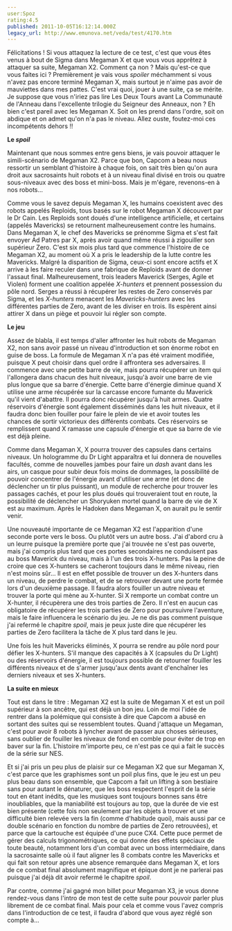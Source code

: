 ```yaml
---
user:Spoz
rating:4.5
published: 2011-10-05T16:12:14.000Z
legacy_url: http://www.emunova.net/veda/test/4170.htm
---
```

Félicitations ! Si vous attaquez la lecture de ce test, c'est que vous êtes venus à bout de Sigma dans Megaman X et que vous vous apprêtez à attaquer sa suite, Megaman X2\. Comment ça non ? Mais qu'est-ce que vous faites ici ? Premièrement je vais vous _spoiler_ méchamment si vous n'avez pas encore terminé Megaman X, mais surtout je n'aime pas avoir de mauviettes dans mes pattes. C'est vrai quoi, jouer à une suite, ça se mérite. Je suppose que vous n'iriez pas lire Les Deux Tours avant La Communauté de l'Anneau dans l'excellente trilogie du Seigneur des Anneaux, non ? Eh bien c'est pareil avec les Megaman X. Soit on les prend dans l'ordre, soit on abdique et on admet qu'on n'a pas le niveau. Allez ouste, foutez-moi ces incompétents dehors !!  

  

**Le _spoil_**  

  

Maintenant que nous sommes entre gens biens, je vais pouvoir attaquer le simili-scénario de Megaman X2\. Parce que bon, Capcom a beau nous ressortir un semblant d'histoire à chaque fois, on sait très bien qu'on aura droit aux sacrosaints huit robots et à un niveau final divisé en trois ou quatre sous-niveaux avec des boss et mini-boss. Mais je m'égare, revenons-en à nos robots...  

Comme vous le savez depuis Megaman X, les humains coexistent avec des robots appelés Reploids, tous basés sur le robot Megaman X découvert par le Dr Cain. Les Reploids sont doués d'une intelligence artificielle, et certains (appelés Mavericks) se retournent malheureusement contre les humains. Dans Megaman X, le chef des Mavericks se prénomme Sigma et s'est fait envoyer Ad Patres par X, après avoir quand même réussi à zigouiller son supérieur Zero. C'est six mois plus tard que commence l'histoire de ce Megaman X2, au moment où X a pris le leadership de la lutte contre les Mavericks. Malgré la disparition de Sigma, ceux-ci sont encore actifs et X arrive à les faire reculer dans une fabrique de Reploids avant de donner l'assaut final. Malheureusement, trois leaders Maverick (Serges, Agile et Violen) forment une coalition appelée _X-hunters_ et prennent possession du pôle nord. Serges a réussi à récupérer les restes de Zero conservés par Sigma, et les _X-hunters_ menacent les _Mavericks-hunters_ avec les différentes parties de Zero, avant de les diviser en trois. Ils espèrent ainsi attirer X dans un piège et pouvoir lui régler son compte.  

  

**Le jeu**  

  

Assez de blabla, il est temps d'aller affronter les huit robots de Megaman X2, non sans avoir passé un niveau d'introduction et son énorme robot en guise de boss. La formule de Megaman X n'a pas été vraiment modifiée, puisque X peut choisir dans quel ordre il affrontera ses adversaires. Il commence avec une petite barre de vie, mais pourra récupérer un item qui l'allongera dans chacun des huit niveaux, jusqu'à avoir une barre de vie plus longue que sa barre d'énergie. Cette barre d'énergie diminue quand X utilise une arme récupérée sur la carcasse encore fumante du Maverick qu'il vient d'abattre. Il pourra donc récupérer jusqu'à huit armes. Quatre réservoirs d'énergie sont également disséminés dans les huit niveaux, et il faudra donc bien fouiller pour faire le plein de vie et avoir toutes les chances de sortir victorieux des différents combats. Ces réservoirs se remplissent quand X ramasse une capsule d'énergie et que sa barre de vie est déjà pleine.  

Comme dans Megaman X, X pourra trouver des capsules dans certains niveaux. Un hologramme du Dr Light apparaîtra et lui donnera de nouvelles facultés, comme de nouvelles jambes pour faire un _dash_ avant dans les airs, un casque pour subir deux fois moins de dommages, la possibilité de pouvoir concentrer de l'énergie avant d'utiliser une arme (et donc de déclencher un tir plus puissant), un module de recherche pour trouver les passages cachés, et pour les plus doués qui trouveraient tout en route, la possibilité de déclencher un Shoryuken mortel quand la barre de vie de X est au maximum. Après le Hadoken dans Megaman X, on aurait pu le sentir venir.  

  

Une nouveauté importante de ce Megaman X2 est l'apparition d'une seconde porte vers le boss. Ou plutôt vers un autre boss. J'ai d'abord cru à un leurre puisque la première porte que j'ai trouvée ne s'est pas ouverte, mais j'ai compris plus tard que ces portes secondaires ne conduisent pas au boss Maverick du niveau, mais à l'un des trois X-hunters. Pas la peine de croire que ces X-hunters se cacheront toujours dans le même niveau, rien n'est moins sûr... Il est en effet possible de trouver un des X-hunters dans un niveau, de perdre le combat, et de se retrouver devant une porte fermée lors d'un deuxième passage. Il faudra alors fouiller un autre niveau et trouver la porte qui mène au X-hunter. Si X remporte un combat contre un X-hunter, il récupèrera une des trois parties de Zero. Il n'est en aucun cas obligatoire de récupérer les trois parties de Zero pour poursuivre l'aventure, mais le faire influencera le scénario du jeu. Je ne dis pas comment puisque j'ai refermé le chapitre _spoil_, mais je peux juste dire que récupérer les parties de Zero facilitera la tâche de X plus tard dans le jeu.  

Une fois les huit Mavericks éliminés, X pourra se rendre au pôle nord pour défier les X-hunters. S'il manque des capacités à X (capsules du Dr Light) ou des réservoirs d'énergie, il est toujours possible de retourner fouiller les différents niveaux et de s'armer jusqu'aux dents avant d'enchaîner les derniers niveaux et ses X-hunters.  

  

**La suite en mieux**  

  

Tout est dans le titre : Megaman X2 est la suite de Megaman X et est un poil supérieur à son ancêtre, qui est déjà un bon jeu. Loin de moi l'idée de rentrer dans la polémique qui consiste à dire que Capcom a abusé en sortant des suites qui se ressemblent toutes. Quand j'attaque un Megaman, c'est pour avoir 8 robots à lyncher avant de passer aux choses sérieuses, sans oublier de fouiller les niveaux de fond en comble pour éviter de trop en baver sur la fin. L'histoire m'importe peu, ce n'est pas ce qui a fait le succès de la série sur NES.  

Et si j'ai pris un peu plus de plaisir sur ce Megaman X2 que sur Megaman X, c'est parce que les graphismes sont un poil plus fins, que le jeu est un peu plus beau dans son ensemble, que Capcom a fait un lifting à son bestiaire sans pour autant le dénaturer, que les boss respectent l'esprit de la série tout en étant inédits, que les musiques sont toujours bonnes sans être inoubliables, que la maniabilité est toujours au top, que la durée de vie est bien présente (cette fois non seulement par les objets à trouver et une difficulté bien relevée vers la fin (comme d'habitude quoi), mais aussi par ce double scénario en fonction du nombre de parties de Zero retrouvées), et parce que la cartouche est équipée d'une puce CX4\. Cette puce permet de gérer des calculs trigonométriques, ce qui donne des effets spéciaux de toute beauté, notamment lors d'un combat avec un boss intermédiaire, dans la sacrosainte salle où il faut aligner les 8 combats contre les Mavericks et qui fait son retour après une absence remarquée dans Megaman X, et lors de ce combat final absolument magnifique et épique dont je ne parlerai pas puisque j'ai déjà dit avoir refermé le chapitre _spoil_.  

Par contre, comme j'ai gagné mon billet pour Megaman X3, je vous donne rendez-vous dans l'intro de mon test de cette suite pour pouvoir parler plus librement de ce combat final. Mais pour cela et comme vous l'avez compris dans l'introduction de ce test, il faudra d'abord que vous ayez réglé son compte à...